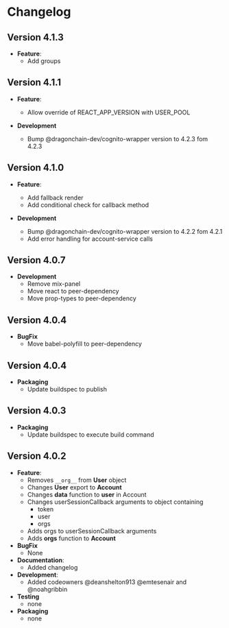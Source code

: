 # Changelog

## Version 4.1.3

- **Feature**:
  - Add groups
  

## Version 4.1.1

- **Feature**:
  - Allow override of REACT_APP_VERSION with USER_POOL

- **Development**
  - Bump @dragonchain-dev/cognito-wrapper version to 4.2.3 fom 4.2.3


## Version 4.1.0

- **Feature**:
  - Add fallback render
  - Add conditional check for callback method

- **Development**
  - Bump @dragonchain-dev/cognito-wrapper version to 4.2.2 fom 4.2.1
  - Add error handling for account-service calls


## Version 4.0.7

- **Development**
  - Remove mix-panel 
  - Move react to peer-dependency 
  - Move prop-types to peer-dependency 


## Version 4.0.4

- **BugFix**
  - Move babel-polyfill to peer-dependency


## Version 4.0.4

- **Packaging**
  - Update buildspec to publish


## Version 4.0.3

- **Packaging**
  - Update buildspec to execute build command


## Version 4.0.2

- **Feature**:
  - Removes `__org__` from **User** object
  - Changes **User** export to **Account**
  - Changes **data** function to **user** in Account
  - Changes userSessionCallback arguments to object containing
      - token
      - user
      - orgs
  - Adds orgs to userSessionCallback arguments
  - Adds **orgs** function to **Account**
- **BugFix**
  - None
- **Documentation**:
  - Added changelog
- **Development**:
  - Added codeowners @deanshelton913 @emtesenair and @noahgribbin
- **Testing**
  - none
- **Packaging**
  - none
